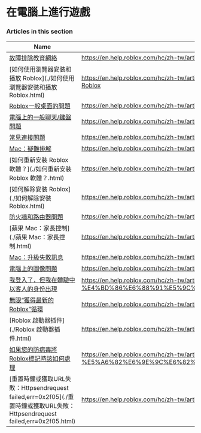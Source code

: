 # 在電腦上進行遊戲  
### Articles in this section
Name|URL
-|-
[故障排除教育網絡](./故障排除教育網絡.html) |https://en.help.roblox.com/hc/zh-tw/articles/115005744663-%E6%95%85%E9%9A%9C%E6%8E%92%E9%99%A4%E6%95%99%E8%82%B2%E7%B6%B2%E7%B5%A1
[如何使用瀏覽器安裝和播放 Roblox](./如何使用瀏覽器安裝和播放 Roblox.html) |https://en.help.roblox.com/hc/zh-tw/articles/204473560-%E5%A6%82%E4%BD%95%E4%BD%BF%E7%94%A8%E7%80%8F%E8%A6%BD%E5%99%A8%E5%AE%89%E8%A3%9D%E5%92%8C%E6%92%AD%E6%94%BE-Roblox
[Roblox一般桌面的問題](./Roblox一般桌面的問題.html) |https://en.help.roblox.com/hc/zh-tw/articles/203312870-Roblox%E4%B8%80%E8%88%AC%E6%A1%8C%E9%9D%A2%E7%9A%84%E5%95%8F%E9%A1%8C
[電腦上的一般聊天/鍵盤問題](./電腦上的一般聊天-鍵盤問題.html) |https://en.help.roblox.com/hc/zh-tw/articles/203313040-%E9%9B%BB%E8%85%A6%E4%B8%8A%E7%9A%84%E4%B8%80%E8%88%AC%E8%81%8A%E5%A4%A9-%E9%8D%B5%E7%9B%A4%E5%95%8F%E9%A1%8C
[常見連接問題](./常見連接問題.html) |https://en.help.roblox.com/hc/zh-tw/articles/203312880-%E5%B8%B8%E8%A6%8B%E9%80%A3%E6%8E%A5%E5%95%8F%E9%A1%8C
[Mac：疑難排解](./Mac：疑難排解.html) |https://en.help.roblox.com/hc/zh-tw/articles/203312990-Mac-%E7%96%91%E9%9B%A3%E6%8E%92%E8%A7%A3
[如何重新安裝 Roblox 軟體？](./如何重新安裝 Roblox 軟體？.html) |https://en.help.roblox.com/hc/zh-tw/articles/203312910-%E5%A6%82%E4%BD%95%E9%87%8D%E6%96%B0%E5%AE%89%E8%A3%9D-Roblox-%E8%BB%9F%E9%AB%94-
[如何解除安裝 Roblox](./如何解除安裝 Roblox.html) |https://en.help.roblox.com/hc/zh-tw/articles/203312980-%E5%A6%82%E4%BD%95%E8%A7%A3%E9%99%A4%E5%AE%89%E8%A3%9D-Roblox
[防火牆和路由器問題](./防火牆和路由器問題.html) |https://en.help.roblox.com/hc/zh-tw/articles/203312840-%E9%98%B2%E7%81%AB%E7%89%86%E5%92%8C%E8%B7%AF%E7%94%B1%E5%99%A8%E5%95%8F%E9%A1%8C
[蘋果 Mac：家長控制](./蘋果 Mac：家長控制.html) |https://en.help.roblox.com/hc/zh-tw/articles/203313010-%E8%98%8B%E6%9E%9C-Mac-%E5%AE%B6%E9%95%B7%E6%8E%A7%E5%88%B6
[Mac：升級失敗訊息](./Mac：升級失敗訊息.html) |https://en.help.roblox.com/hc/zh-tw/articles/203313000-Mac-%E5%8D%87%E7%B4%9A%E5%A4%B1%E6%95%97%E8%A8%8A%E6%81%AF
[電腦上的圖像問題](./電腦上的圖像問題.html) |https://en.help.roblox.com/hc/zh-tw/articles/203312790-%E9%9B%BB%E8%85%A6%E4%B8%8A%E7%9A%84%E5%9C%96%E5%83%8F%E5%95%8F%E9%A1%8C
[我登入了，但我在體驗中以客人的身份出現](./我登入了，但我在體驗中以客人的身份出現.html) |https://en.help.roblox.com/hc/zh-tw/articles/205211416-%E6%88%91%E7%99%BB%E5%85%A5%E4%BA%86-%E4%BD%86%E6%88%91%E5%9C%A8%E9%AB%94%E9%A9%97%E4%B8%AD%E4%BB%A5%E5%AE%A2%E4%BA%BA%E7%9A%84%E8%BA%AB%E4%BB%BD%E5%87%BA%E7%8F%BE
[無限“獲得最新的Roblox”循環](./無限“獲得最新的Roblox”循環.html) |https://en.help.roblox.com/hc/zh-tw/articles/203312940-%E7%84%A1%E9%99%90-%E7%8D%B2%E5%BE%97%E6%9C%80%E6%96%B0%E7%9A%84Roblox-%E5%BE%AA%E7%92%B0
[Roblox 啟動器插件](./Roblox 啟動器插件.html) |https://en.help.roblox.com/hc/zh-tw/articles/203313020-Roblox-%E5%95%9F%E5%8B%95%E5%99%A8%E6%8F%92%E4%BB%B6
[如果您的防病毒將Roblox標記時該如何處理](./如果您的防病毒將Roblox標記時該如何處理.html) |https://en.help.roblox.com/hc/zh-tw/articles/203313030-%E5%A6%82%E6%9E%9C%E6%82%A8%E7%9A%84%E9%98%B2%E7%97%85%E6%AF%92%E5%B0%87Roblox%E6%A8%99%E8%A8%98%E6%99%82%E8%A9%B2%E5%A6%82%E4%BD%95%E8%99%95%E7%90%86
[重置時鐘或獲取URL失敗：Httpsendrequest failed,err=0x2f05](./重置時鐘或獲取URL失敗：Httpsendrequest failed,err=0x2f05.html) |https://en.help.roblox.com/hc/zh-tw/articles/203312830-%E9%87%8D%E7%BD%AE%E6%99%82%E9%90%98%E6%88%96%E7%8D%B2%E5%8F%96URL%E5%A4%B1%E6%95%97-Httpsendrequest-failed-err-0x2f05